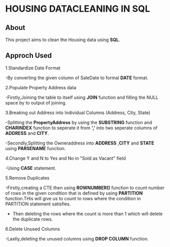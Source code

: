 # HOUSING DATACLEANING IN SQL
## About
This project aims to clean the Housing data using **SQL**.

## Approch Used
1.Standardize Date Format
  
  -By converting the given column of SaleDate to formal **DATE** format.

2.Populate Property Address data
  
  -Firstly,Joining the table to itself using **JOIN** function and filling the NULL space by to output of joining.

3.Breaking out Address into Individual Columns (Address, City, State)
  
  -Splitting the **PropertyAddress** by using the **SUBSTRING** function and **CHARINDEX** function to seperate it from **','** into two seperate columns of **ADDRESS** and **CITY**.
  
  -Secondly,Splitting the Owneraddress into **ADDRESS** ,**CITY** and **STATE** using **PARSENAME** function.

4.Change Y and N to Yes and No in "Sold as Vacant" field
  
  -Using **CASE** statement.

5.Remove Duplicates
  
  -Firstly,creating a CTE then using **ROWNUMBER()** function to count number of rows in the given condition that is defined by using **PARTITION** function.THis will give us to count to 
    rows where the condition in PARTITION statement satisfies.
  
  - Then deleting the rows where the count is more than 1 which will delete the duplicate rows.

6.Delete Unused Columns
  
  -Lastly,deleting the unused columns using **DROP COLUMN** function.
